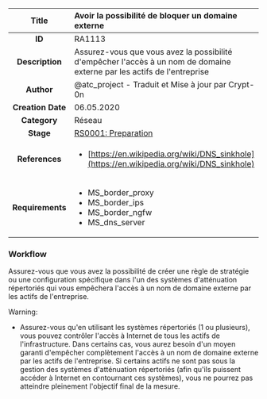 | Title                       | Avoir la possibilité de bloquer un domaine externe        |
|:---------------------------:|:--------------------|
| **ID**                      | RA1113            |
| **Description**             | Assurez-vous que vous avez la possibilité d'empêcher l'accès à un nom de domaine externe par les actifs de l'entreprise   |
| **Author**                  | @atc_project -  Traduit et Mise à jour par Crypt-0n     |
| **Creation Date**           | 06.05.2020 |
| **Category**                | Réseau      |
| **Stage**                   |[RS0001: Preparation](../Response_Stages/RS0001.md)| 
| **References** |<ul><li>[https://en.wikipedia.org/wiki/DNS_sinkhole](https://en.wikipedia.org/wiki/DNS_sinkhole)</li></ul>|
| **Requirements** |<ul><li>MS_border_proxy</li><li>MS_border_ips</li><li>MS_border_ngfw</li><li>MS_dns_server</li></ul>|

### Workflow

Assurez-vous que vous avez la possibilité de créer une règle de stratégie ou une configuration spécifique dans l'un des systèmes d'atténuation répertoriés qui vous empêchera l'accès à un nom de domaine externe par les actifs de l'entreprise.

Warning:  

- Assurez-vous qu'en utilisant les systèmes répertoriés (1 ou plusieurs), vous pouvez contrôler l'accès à Internet de tous les actifs de l'infrastructure. Dans certains cas, vous aurez besoin d'un moyen garanti d'empêcher complètement l'accès à un nom de domaine externe par les actifs de l'entreprise. Si certains actifs ne sont pas sous la gestion des systèmes d'atténuation répertoriés (afin qu'ils puissent accéder à Internet en contournant ces systèmes), vous ne pourrez pas atteindre pleinement l'objectif final de la mesure.
